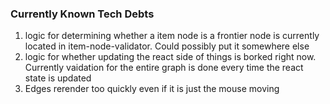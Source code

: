 ### Currently Known Tech Debts
1. logic for determining whether a item node is a frontier node is currently located in item-node-validator. Could possibly put it somewhere else
2. logic for whether updating the react side of things is borked right now. Currently vaidation for the entire graph is done every time the react state is updated
3. Edges rerender too quickly even if it is just the mouse moving